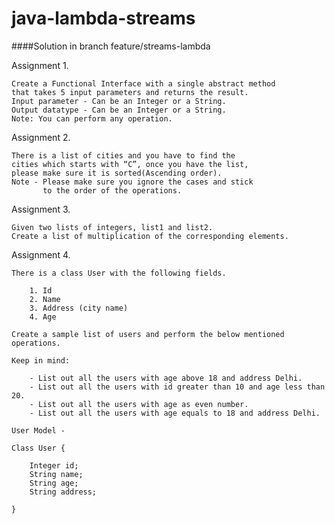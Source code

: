 # java-lambda-streams

####Solution in branch feature/streams-lambda

Assignment 1. 

	Create a Functional Interface with a single abstract method
	that takes 5 input parameters and returns the result.
	Input parameter - Can be an Integer or a String.
	Output datatype - Can be an Integer or a String.
	Note: You can perform any operation.

Assignment 2. 

	There is a list of cities and you have to find the 
	cities which starts with “C”, once you have the list, 
	please make sure it is sorted(Ascending order).
	Note - Please make sure you ignore the cases and stick
	       to the order of the operations.

Assignment 3. 
	
	Given two lists of integers, list1 and list2. 
	Create a list of multiplication of the corresponding elements.

Assignment 4. 
	
	There is a class User with the following fields.

		1. Id
		2. Name
		3. Address (city name)
		4. Age

	Create a sample list of users and perform the below mentioned operations.
	
	Keep in mind:

        - List out all the users with age above 18 and address Delhi.
        - List out all the users with id greater than 10 and age less than 20.
        - List out all the users with age as even number.
        - List out all the users with age equals to 18 and address Delhi.

	User Model -

	Class User {
		
		Integer id;
		String name;
		String age;
		String address;

	}
